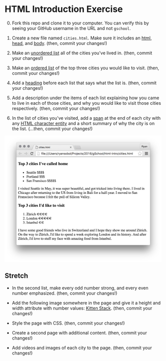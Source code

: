 # HTML Introduction Exercise

0. Fork this repo and clone it to your computer.
   You can verify this by seeing your GitHub username in the URL and not `gschool`.

0. Create a new file named `cities.html`. Make sure it includes an [html](https://developer.mozilla.org/en-US/docs/Web/HTML/Element/html), [head](https://developer.mozilla.org/en-US/docs/Web/HTML/Element/head), and [body](https://developer.mozilla.org/en-US/docs/Web/HTML/Element/body). (then, commit your changes!)

0. Make an [unordered list](https://developer.mozilla.org/en-US/docs/Web/HTML/Element/ul) all of the cities you've lived in. (then, commit your changes!)

0. Make an [ordered list](https://developer.mozilla.org/en-US/docs/Web/HTML/Element/ol) of the top three cities you would like to visit. (then, commit your changes!)

0.  Add a [heading](https://developer.mozilla.org/en-US/docs/Web/HTML/Element/Heading_Elements) before each list that says what the list is. (then, commit your changes!)

0. Add a description under the items of each list explaining how you came to live in each of those cities, and why you would like to visit those cities respectively. (then, commit your changes!)

0. In the list of cities you've visited, add a [span](https://developer.mozilla.org/en-US/docs/Web/HTML/Element/span) at the end of each city with any [HTML character entity](https://developer.mozilla.org/en-US/docs/Glossary/Entity) and a short summary of why the city is on the list. (...then, commit your changes!)

![](images/unstyled.png)

## Stretch

* In the second list, make every odd number strong, and every even number emphasized. (then, commit your changes!)

* Add the following image somewhere in the page and give it a height and width attribute with number values: [Kitten Stack](http://i.giphy.com/fVMFiUwkZgpfG.gif). (then, commit your changes!)

* Style the page with CSS. (then, commit your changes!)

* Create a second page with additional content. (then, commit your changes!)

* Add videos and images of each city to the page. (then, commit your changes!)
